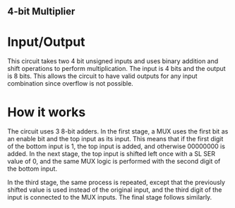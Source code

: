 ## 4-bit Multiplier

# Input/Output
This circuit takes two 4 bit unsigned inputs and uses binary addition and shift operations to perform multiplication.
The input is 4 bits and the output is 8 bits. This allows the circuit to have valid outputs for any input combination since overflow is not possible.
# How it works
The circuit uses 3 8-bit adders.
In the first stage, a MUX uses the first bit as an enable bit and the top input as its input. 
This means that if the first digit of the bottom input is 1, the top input is added, and otherwise 00000000 is added.
In the next stage, the top input is shifted left once with a SL SER value of 0, and the same MUX logic is performed with the second digit of the bottom input. 

In the third stage, the same process is repeated, except that the previously shifted value is used instead of the original input, and the third digit of the input is connected to the MUX inputs. The final stage follows similarly.
